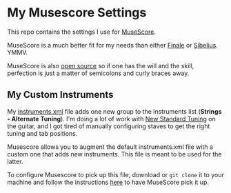 # My Musescore Settings

This repo contains the settings I use for [MuseScore](https://musescore.org/en).

MuseScore is a much better fit for my needs than either [Finale](https://www.finalemusic.com) or [Sibelius](https://www.avid.com/sibelius). YMMV.

MuseScore is also [open source](https://musescore.org/en/development) so if one has the will and the skill, perfection is just a matter of semicolons and curly braces away. 

## My Custom Instruments

My [instruments.xml](instruments.xml) file adds one new group to the instruments list (**Strings - Alternate Tuning**). I'm doing a lot of work with [New Standard Tuning](https://en.wikipedia.org/wiki/New_standard_tuning) on the guitar, and I got tired of manually configuring staves to get the right tuning and tab positions.

Musescore allows you to augment the default instruments.xml file with a custom one that adds new instruments.  This file is meant to be used for the latter.

To configure Musescore to pick up this file, download or `git clone` it to your machine and follow the instructions [here](https://musescore.org/en/handbook/developers-handbook/references/instrumentsxml-documentation#instruments.xml_files) to have MuseScore pick it up.


